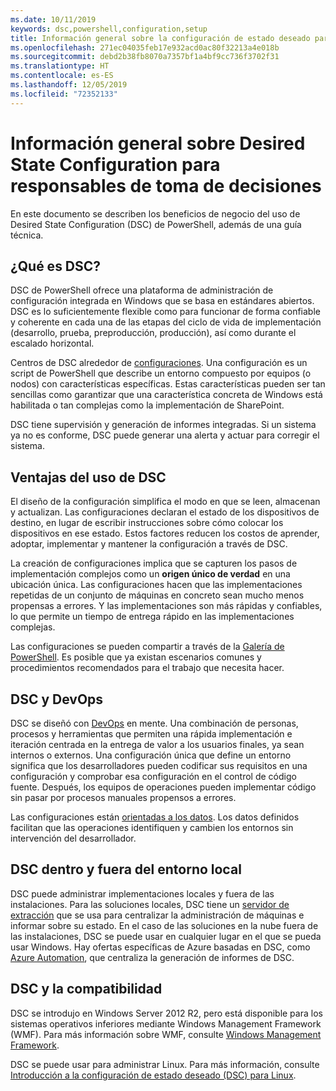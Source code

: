 ```yaml
---
ms.date: 10/11/2019
keywords: dsc,powershell,configuration,setup
title: Información general sobre la configuración de estado deseado para responsables de toma de decisiones
ms.openlocfilehash: 271ec04035feb17e932acd0ac80f32213a4e018b
ms.sourcegitcommit: debd2b38fb8070a7357bf1a4bf9cc736f3702f31
ms.translationtype: HT
ms.contentlocale: es-ES
ms.lasthandoff: 12/05/2019
ms.locfileid: "72352133"
---
```

# <a name="desired-state-configuration-overview-for-decision-makers"></a>Información general sobre Desired State Configuration para responsables de toma de decisiones

En este documento se describen los beneficios de negocio del uso de Desired State Configuration (DSC) de PowerShell, además de una guía técnica.

## <a name="what-is-dsc"></a>¿Qué es DSC?

DSC de PowerShell ofrece una plataforma de administración de configuración integrada en Windows que se basa en estándares abiertos. DSC es lo suficientemente flexible como para funcionar de forma confiable y coherente en cada una de las etapas del ciclo de vida de implementación (desarrollo, prueba, preproducción, producción), así como durante el escalado horizontal.

Centros de DSC alrededor de [configuraciones](../configurations/configurations.md). Una configuración es un script de PowerShell que describe un entorno compuesto por equipos (o nodos) con características específicas. Estas características pueden ser tan sencillas como garantizar que una característica concreta de Windows está habilitada o tan complejas como la implementación de SharePoint.

DSC tiene supervisión y generación de informes integradas. Si un sistema ya no es conforme, DSC puede generar una alerta y actuar para corregir el sistema.

## <a name="benefits-of-using-dsc"></a>Ventajas del uso de DSC

El diseño de la configuración simplifica el modo en que se leen, almacenan y actualizan. Las configuraciones declaran el estado de los dispositivos de destino, en lugar de escribir instrucciones sobre cómo colocar los dispositivos en ese estado. Estos factores reducen los costos de aprender, adoptar, implementar y mantener la configuración a través de DSC.

La creación de configuraciones implica que se capturen los pasos de implementación complejos como un **origen único de verdad** en una ubicación única. Las configuraciones hacen que las implementaciones repetidas de un conjunto de máquinas en concreto sean mucho menos propensas a errores. Y las implementaciones son más rápidas y confiables, lo que permite un tiempo de entrega rápido en las implementaciones complejas.

Las configuraciones se pueden compartir a través de la [Galería de PowerShell](https://powershellgallery.com). Es posible que ya existan escenarios comunes y procedimientos recomendados para el trabajo que necesita hacer.

## <a name="dsc-and-devops"></a>DSC y DevOps

DSC se diseñó con [DevOps](http://blogs.technet.com/b/ashleymcglone/archive/2015/11/20/devops-for-n00bs-ie-windows-people.aspx) en mente. Una combinación de personas, procesos y herramientas que permiten una rápida implementación e iteración centrada en la entrega de valor a los usuarios finales, ya sean internos o externos. Una configuración única que define un entorno significa que los desarrolladores pueden codificar sus requisitos en una configuración y comprobar esa configuración en el control de código fuente. Después, los equipos de operaciones pueden implementar código sin pasar por procesos manuales propensos a errores.

Las configuraciones están [orientadas a los datos](../configurations/configData.md). Los datos definidos facilitan que las operaciones identifiquen y cambien los entornos sin intervención del desarrollador.

## <a name="dsc-on-premises-and-off-premises"></a>DSC dentro y fuera del entorno local

DSC puede administrar implementaciones locales y fuera de las instalaciones. Para las soluciones locales, DSC tiene un [servidor de extracción](../pull-server/pullServer.md) que se usa para centralizar la administración de máquinas e informar sobre su estado. En el caso de las soluciones en la nube fuera de las instalaciones, DSC se puede usar en cualquier lugar en el que se pueda usar Windows.
Hay ofertas específicas de Azure basadas en DSC, como [Azure Automation](https://azure.microsoft.com/en-us/documentation/services/automation/), que centraliza la generación de informes de DSC.

## <a name="dsc-and-compatibility"></a>DSC y la compatibilidad

DSC se introdujo en Windows Server 2012 R2, pero está disponible para los sistemas operativos inferiores mediante Windows Management Framework (WMF). Para más información sobre WMF, consulte [Windows Management Framework](/powershell/scripting/wmf/overview).

DSC se puede usar para administrar Linux. Para más información, consulte [Introducción a la configuración de estado deseado (DSC) para Linux](../getting-started/lnxGettingStarted.md).
